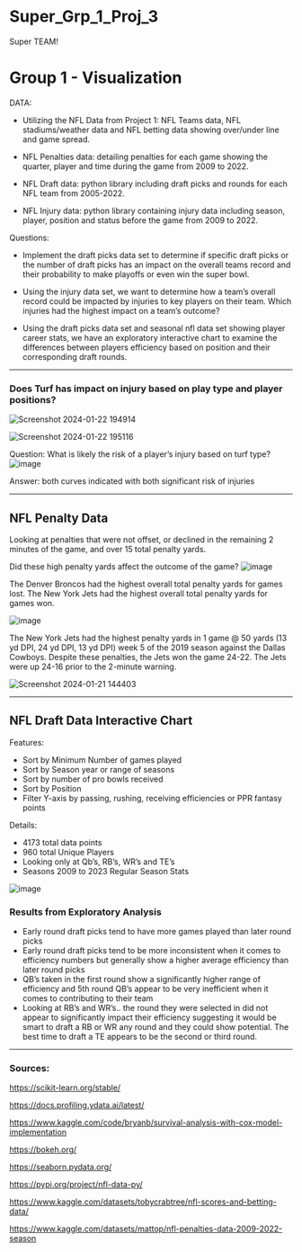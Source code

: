 # Super_Grp_1_Proj_3
Super TEAM!

# Group 1 - Visualization 

DATA:

- Utilizing the NFL Data from Project 1: NFL Teams data, NFL stadiums/weather data and NFL betting data showing over/under line and game spread. 

- NFL Penalties data: detailing penalties for each game showing the quarter, player and time during the game from 2009 to 2022.

- NFL Draft data: python library including draft picks and rounds for each NFL team from 2005-2022.

- NFL Injury data: python library containing injury data including season, player, position and status before the game from 2009 to 2022.


Questions:

- Implement the draft picks data set to determine if specific draft picks or the number of draft picks has an impact on the overall teams record and their probability to make playoffs or even win the super bowl.

- Using the injury data set, we want to determine how a team’s overall record could be impacted by injuries to key players on their team. Which injuries had the highest impact on a team’s outcome? 

- Using the draft picks data set and seasonal nfl data set showing player career stats, we have an exploratory interactive chart to examine the differences between players efficiency based on position and their corresponding draft rounds.

***
### Does Turf has impact on injury based on play type and player positions?
![Screenshot 2024-01-22 194914](https://github.com/davisdw/Super_Grp_1_Proj_3/assets/140672220/c75801cc-5064-44f4-bad0-8fe8ab4338a1)

![Screenshot 2024-01-22 195116](https://github.com/davisdw/Super_Grp_1_Proj_3/assets/140672220/6a3c84fa-0ebf-49c6-9d4a-404e00c7ce23)

Question: What is likely the risk of a player’s injury based on turf type?
![image](https://github.com/davisdw/Super_Grp_1_Proj_3/assets/140672220/f5dd03e5-d42a-47fd-98b4-1a063c58fb80)

Answer: both curves indicated with both significant risk of injuries 

***
## NFL Penalty Data

Looking at penalties that were not offset, or declined in the remaining 2 minutes of the game, and over 15 total penalty yards.

Did these high penalty yards affect the outcome of the game?
![image](https://github.com/davisdw/Super_Grp_1_Proj_3/assets/140672220/2227fed8-2cbb-4011-8faf-e701b3c36460)

The Denver Broncos had the highest overall total penalty yards for games lost. The New York Jets had the highest overall total penalty yards for games won.

![image](https://github.com/davisdw/Super_Grp_1_Proj_3/assets/140672220/4e6df995-14a4-41d4-908b-b6f6f05728a7)

The New York Jets had the highest penalty yards in 1 game @ 50 yards (13 yd DPI, 24 yd DPI, 13 yd DPI) week 5 of the 2019 season against the Dallas Cowboys. Despite these penalties, the Jets won the game 24-22. The Jets were up 24-16 prior to the 2-minute warning.

![Screenshot 2024-01-21 144403](https://github.com/davisdw/Super_Grp_1_Proj_3/assets/140672220/60793ba7-5d7e-41be-a109-e95d80a7e6b9)

***

## NFL Draft Data Interactive Chart

Features:

- Sort by Minimum Number of games played
- Sort by Season year or range of seasons
- Sort by number of pro bowls received
- Sort by Position
- Filter Y-axis by passing, rushing, receiving efficiencies or PPR fantasy points

 Details:

- 4173 total data points 
- 960 total Unique Players
- Looking only at Qb’s, RB’s, WR’s and TE’s
- Seasons 2009 to 2023
Regular Season Stats

![image](https://github.com/davisdw/Super_Grp_1_Proj_3/assets/140672220/e49aabd2-33c7-4f00-a894-c211ca64a678)

### Results from Exploratory Analysis
- Early round draft picks tend to have more games played than later round picks
- Early round draft picks tend to be more inconsistent when it comes to efficiency numbers but generally show a higher average efficiency than later round picks
- QB’s taken in the first round show a significantly higher range of efficiency and 5th round QB’s appear to be very inefficient when it comes to contributing to their team
- Looking at RB’s and WR’s.. the round they were selected in did not appear to significantly impact their efficiency suggesting it would be smart to draft a RB or WR any round and they could show potential.
The best time to draft a TE appears to be the second or third round.

 ***
 
### Sources:
https://scikit-learn.org/stable/

https://docs.profiling.ydata.ai/latest/

https://www.kaggle.com/code/bryanb/survival-analysis-with-cox-model-implementation

https://bokeh.org/

https://seaborn.pydata.org/

https://pypi.org/project/nfl-data-py/

https://www.kaggle.com/datasets/tobycrabtree/nfl-scores-and-betting-data/

https://www.kaggle.com/datasets/mattop/nfl-penalties-data-2009-2022-season

